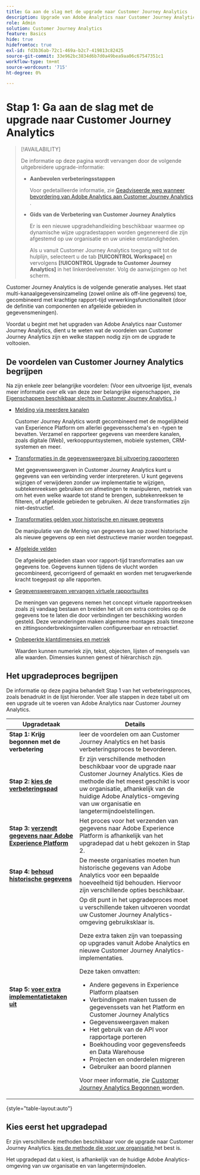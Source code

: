 ```yaml
---
title: Ga aan de slag met de upgrade naar Customer Journey Analytics
description: Upgrade van Adobe Analytics naar Customer Journey Analytics plannen
role: Admin
solution: Customer Journey Analytics
feature: Basics
hide: true
hidefromtoc: true
exl-id: fd3b36ab-72c1-469a-b2c7-419813c82425
source-git-commit: 33e962bc3834d6b7d0a49bea9aa06c67547351c1
workflow-type: tm+mt
source-wordcount: '715'
ht-degree: 0%

---
```


# Stap 1: Ga aan de slag met de upgrade naar Customer Journey Analytics

>[!AVAILABILITY]
>
>De informatie op deze pagina wordt vervangen door de volgende uitgebreidere upgrade-informatie: <ul><li>**Aanbevolen verbeteringsstappen**<p>Voor gedetailleerde informatie, zie [ Geadviseerde weg wanneer bevordering van Adobe Analytics aan Customer Journey Analytics ](/help/getting-started/cja-upgrade/cja-upgrade-recommendations.md).</p></li><li>**Gids van de Verbetering van Customer Journey Analytics**<p>Er is een nieuwe upgradehandleiding beschikbaar waarmee op dynamische wijze upgradestappen worden gegenereerd die zijn afgestemd op uw organisatie en uw unieke omstandigheden.</p><p>Als u vanuit Customer Journey Analytics toegang wilt tot de hulplijn, selecteert u de tab **[!UICONTROL Workspace]** en vervolgens **[!UICONTROL Upgrade to Customer Journey Analytics]** in het linkerdeelvenster. Volg de aanwijzingen op het scherm.</p></li></ul>

Customer Journey Analytics is de volgende generatie analyses. Het staat multi-kanaalgegevensinzameling (zowel online als off-line gegevens) toe, gecombineerd met krachtige rapport-tijd verwerkingsfunctionaliteit (door de definitie van componenten en afgeleide gebieden in gegevensmeningen).

Voordat u begint met het upgraden van Adobe Analytics naar Customer Journey Analytics, dient u te weten wat de voordelen van Customer Journey Analytics zijn en welke stappen nodig zijn om de upgrade te voltooien.

## De voordelen van Customer Journey Analytics begrijpen

Na zijn enkele zeer belangrijke voordelen: (Voor een uitvoerige lijst, evenals meer informatie over elk van deze zeer belangrijke eigenschappen, zie [ Eigenschappen beschikbaar slechts in Customer Journey Analytics ](/help/getting-started/aa-vs-cja/cja-aa.md#adobe-customer-journey-analytics-features-not-available-in-adobe-analytics).)

* [Melding via meerdere kanalen](/help/getting-started/aa-to-cja-user.md#changes-to-data-architecture)

  Customer Journey Analytics wordt gecombineerd met de mogelijkheid van Experience Platform om allerlei gegevensschema&#39;s en -typen te bevatten. Verzamel en rapporteer gegevens van meerdere kanalen, zoals digitale (Web), verkooppuntsystemen, mobiele systemen, CRM-systemen en meer.

* [Transformaties in de gegevensweergave bij uitvoering rapporteren](/help/getting-started/aa-vs-cja/vrs-dataview-sandbox-adc.md#customer-journey-analytics-data-views)

  Met gegevensweergaven in Customer Journey Analytics kunt u gegevens van een verbinding verder interpreteren. U kunt gegevens wijzigen of verwijderen zonder uw implementatie te wijzigen, subtekenreeksen gebruiken om afmetingen te manipuleren, metriek van om het even welke waarde tot stand te brengen, subtekenreeksen te filteren, of afgeleide gebieden te gebruiken. Al deze transformaties zijn niet-destructief.

* [Transformaties gelden voor historische en nieuwe gegevens](/help/getting-started/aa-vs-cja/vrs-dataview-sandbox-adc.md)

  De manipulatie van de Mening van gegevens kan op zowel historische als nieuwe gegevens op een niet destructieve manier worden toegepast.

* [Afgeleide velden](/help/data-views/derived-fields/derived-fields.md)

  De afgeleide gebieden staan voor rapport-tijd transformaties aan uw gegevens toe. Gegevens kunnen tijdens de vlucht worden gecombineerd, gecorrigeerd of gemaakt en worden met terugwerkende kracht toegepast op alle rapporten.

* [Gegevensweergaven vervangen virtuele rapportsuites](/help/getting-started/aa-to-cja-user.md#changes-to-the-concept-of-virtual-report-suites)

  De meningen van gegevens nemen het concept virtuele rapportreeksen zoals zij vandaag bestaan en breiden het uit om extra controles op de gegevens toe te laten die door verbindingen ter beschikking worden gesteld. Deze veranderingen maken algemene montages zoals timezone en zittingsonderbrekingsintervallen configureerbaar en retroactief.

* [Onbeperkte klantdimensies en metriek](/help/getting-started/aa-to-cja-user.md#changes-to-the-concept-of-evars-and-props)

  Waarden kunnen numeriek zijn, tekst, objecten, lijsten of mengsels van alle waarden. Dimensies kunnen genest of hiërarchisch zijn.

## Het upgradeproces begrijpen

<!-- Include a graphic of the end-to-end process, as well as links to each step of the process -->
De informatie op deze pagina behandelt Stap 1 van het verbeteringsproces, zoals benadrukt in de lijst hieronder. Voer alle stappen in deze tabel uit om een upgrade uit te voeren van Adobe Analytics naar Customer Journey Analytics.

| Upgradetaak | Details |
|---------|----------|
| <span class="preview">**Stap 1: Krijg begonnen met de verbetering**</span> | <span class="preview"> leer de voordelen om aan Customer Journey Analytics en het basis verbeteringsproces te bevorderen.</span> |
| **Stap 2: [ kies de verbeteringspad](/help/getting-started/cja-upgrade/cja-upgrade-path.md)** | Er zijn verschillende methoden beschikbaar voor de upgrade naar Customer Journey Analytics. Kies de methode die het meest geschikt is voor uw organisatie, afhankelijk van de huidige Adobe Analytics-omgeving van uw organisatie en langetermijndoelstellingen. |
| **Stap 3: [ verzendt gegevens naar Adobe Experience Platform](/help/getting-started/cja-upgrade/cja-upgrade-send-to-platform.md)** | Het proces voor het verzenden van gegevens naar Adobe Experience Platform is afhankelijk van het upgradepad dat u hebt gekozen in Stap 2. |
| **Stap 4: [ behoud historische gegevens](/help/getting-started/cja-upgrade/cja-upgrade-historical-data.md)** | De meeste organisaties moeten hun historische gegevens van Adobe Analytics voor een bepaalde hoeveelheid tijd behouden. Hiervoor zijn verschillende opties beschikbaar. |
| **Stap 5: [ voer extra implementatietaken uit](/help/getting-started/cja-getting-started.md)** | Op dit punt in het upgradeproces moet u verschillende taken uitvoeren voordat uw Customer Journey Analytics-omgeving gebruiksklaar is.<p>Deze extra taken zijn van toepassing op upgrades vanuit Adobe Analytics en nieuwe Customer Journey Analytics-implementaties.</p><p>Deze taken omvatten:</p><ul><li>Andere gegevens in Experience Platform plaatsen</li><li>Verbindingen maken tussen de gegevenssets van het Platform en Customer Journey Analytics</li><li>Gegevensweergaven maken</li><li>Het gebruik van de API voor rapportage porteren</li><li>Boekhouding voor gegevensfeeds en Data Warehouse</li><li>Projecten en onderdelen migreren</li><li>Gebruiker aan boord plannen</li></ul> <p>Voor meer informatie, zie [ Customer Journey Analytics Begonnen ](/help/getting-started/cja-getting-started.md) worden. |

{style="table-layout:auto"}

## Kies eerst het upgradepad

Er zijn verschillende methoden beschikbaar voor de upgrade naar Customer Journey Analytics. [ kies de methode die voor uw organisatie ](/help/getting-started/cja-upgrade/cja-upgrade-path.md) het best is.

Het upgradepad dat u kiest, is afhankelijk van de huidige Adobe Analytics-omgeving van uw organisatie en van langetermijndoelen.
